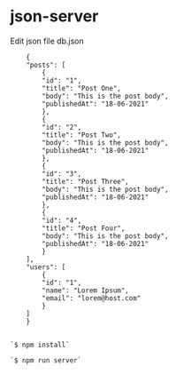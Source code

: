 # json-server

Edit json file db.json

        {
        "posts": [
            {
            "id": "1",
            "title": "Post One",
            "body": "This is the post body",
            "publishedAt": "18-06-2021"
            },
            {
            "id": "2",
            "title": "Post Two",
            "body": "This is the post body",
            "publishedAt": "18-06-2021"
            },
            {
            "id": "3",
            "title": "Post Three",
            "body": "This is the post body",
            "publishedAt": "18-06-2021"
            },
            {
            "id": "4",
            "title": "Post Four",
            "body": "This is the post body",
            "publishedAt": "18-06-2021"
            }
        ],
        "users": [
            {
            "id": "1",
            "name": "Lorem Ipsum",
            "email": "lorem@host.com"
            }
        ]
        }


    `$ npm install`

    `$ npm run server`